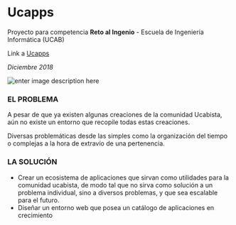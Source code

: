 # Ucapps
Proyecto para competencia **Reto al Ingenio** - Escuela de Ingeniería Informática (UCAB)

Link a [Ucapps](https://madot10.github.io/Ucapps/)

*Diciembre 2018*

![enter image description here](https://repository-images.githubusercontent.com/160444683/38259500-9554-11ea-8d92-7aebbc3d9bd3)
### EL PROBLEMA
A pesar de que ya existen algunas creaciones de la comunidad Ucabista, aún no existe un entorno que recopile todas estas creaciones.

Diversas problemáticas desde las simples como la organización del tiempo o complejas a la hora de extravío de una pertenencia.

### LA SOLUCIÓN
 - Crear un ecosistema de aplicaciones que sirvan como utilidades para la comunidad ucabista, de
modo tal que no sirva como solución a un problema individual, sino a diversos problemas, y que sea
escalable para el futuro.
 - Diseñar un entorno web que posea un catálogo de aplicaciones en crecimiento


